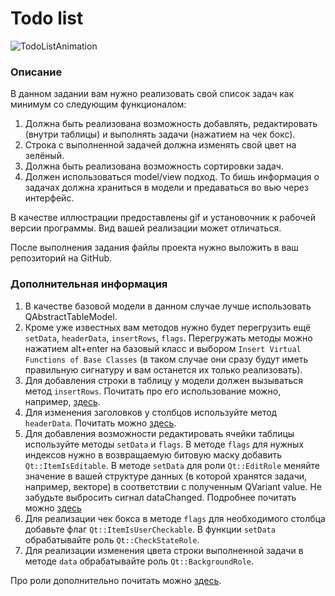 # Todo list

![TodoListAnimation](https://user-images.githubusercontent.com/35418986/167744145-4348b540-3a29-4b6c-8826-a2110ac3db94.gif)

### Описание 

В данном задании вам нужно реализовать свой список задач как минимум со следующим функционалом:
1) Должна быть реализована возможность добавлять, редактировать (внутри таблицы) и выполнять задачи (нажатием на чек бокс).
2) Строка с выполненной задачей должна изменять свой цвет на зелёный.
3) Должна быть реализована возможность сортировки задач.
4) Должен использоваться model/view подход. То бишь информация о задачах должна храниться в модели и предаваться во вью через интерфейс.

В качестве иллюстрации предоставлены gif и установочник к рабочей версии программы. Вид вашей реализации может отличаться.

После выполнения задания файлы проекта нужно выложить в ваш репозиторий на GitHub.

### Дополнительная информация

1) В качестве базовой модели в данном случае лучше использовать QAbstractTableModel.
2) Кроме уже известных вам методов нужно будет перегрузить ещё `setData`, `headerData`, `insertRows`, `flags`. 
Перегружать методы можно нажатием alt+enter на базовый класс и выбором `Insert Virtual Functions of Base Classes` (в таком случае 
они сразу будут иметь правильную сигнатуру и вам останется их только реализовать).
4) Для добавления строки в таблицу у модели должен вызываться метод `insertRows`. Почитать про его использование можно, например, 
[здесь](https://doc.qt.io/qt-5/model-view-programming.html#inserting-and-removing-rows).
4) Для изменения заголовков у столбцов используйте метод `headerData`. Почитать можно
[здесь](https://doc.qt.io/qt-5/model-view-programming.html#model-headers-and-data).
5) Для добавления возможности редактировать ячейки таблицы используйте методы `setData` и `flags`. В методе `flags` для нужных 
индексов нужно в возвращаемую битовую маску добавить `Qt::ItemIsEditable`. В методе `setData` для роли `Qt::EditRole` меняйте значение 
в вашей структуре данных (в которой хранятся задачи, например, векторе) в соответствии с полученным QVariant value. Не забудьте выбросить сигнал dataChanged. 
Подробнее почитать можно [здесь](https://doc.qt.io/qt-5/modelview.html#2-5-the-minimal-editing-example)
6) Для реализации чек бокса в методе `flags` для необходимого столбца добавьте флаг `Qt::ItemIsUserCheckable`. В функции `setData` обрабатывайте 
роль `Qt::CheckStateRole`.
7) Для реализации изменения цвета строки выполненной задачи в методе `data` обрабатывайте роль `Qt::BackgroundRole`.

Про роли дополнительно почитать можно [здесь](https://doc.qt.io/qt-5/model-view-programming.html#item-roles).
